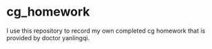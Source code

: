 # cg_homework
 I use this repository to  record my own completed cg homework that is provided by doctor yanlingqi.
